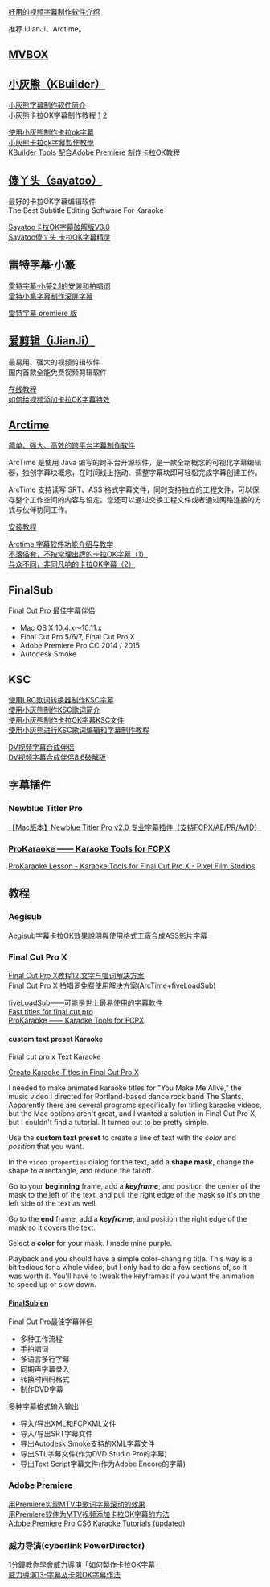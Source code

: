 [好用的视频字幕制作软件介绍](http://www.anxia.com/jiaocheng/51418.html)

推荐 iJianJi、Arctime。

## [MVBOX](http://www.mvbox.cn/)


## [小灰熊（KBuilder）](http://www.xmsdev.com/)

[小灰熊字幕制作软件简介](http://www.mvbox.cn/help/help4_xhx.shtml)  
小灰熊卡拉OK字幕制作教程 [1](http://www.6699fa.cn/qita/xiao13063006.html) [2](http://www.zhuantilan.com/jiqiao/45247.html)

[使用小灰熊制作卡拉ok字幕](http://v.youku.com/v_show/id_XNjgxOTI0OTcy.html)  
[小灰熊卡拉ok字幕製作教學](https://www.youtube.com/watch?v=N7qcESYy1m4)  
[KBuilder Tools 配合Adobe Premiere 制作卡拉OK教程](http://wujiajiaoxin.blog.163.com/blog/static/20640100920113205256598/)

## [傻丫头（sayatoo）](http://www.sayatoosoft.com/index_chs.html#)
最好的卡拉OK字幕编辑软件  
The Best Subtitle Editing Software For Karaoke

[Sayatoo卡拉OK字幕破解版V3.0](http://blog.sina.com.cn/s/blog_6da9c71e0102v3r6.html)  
[Sayatoo傻丫头 卡拉OK字幕精灵](http://v.youku.com/v_show/id_XNDU3MTU3ODky.html)

## 雷特字幕·小篆
[雷特字幕·小篆2.1的安装和拍唱词](http://www.dvedit.cn/thread-170690-1-1.html)  
[雷特小篆字幕制作滚屏字幕](http://blog.163.com/qywwkai@126/blog/static/21003042201511844028244/)

[雷特字幕 premiere 版](http://www.videostar.com/2015/09/28/cgstar-premiere/)

## [爱剪辑（iJianJi）](http://www.ijianji.com/index.htm)
最易用、强大的视频剪辑软件  
国内首款全能免费视频剪辑软件

[在线教程](http://www.ijianji.com/course.htm)  
	[如何给视频添加卡拉OK字幕特效](http://www.ijianji.com/article/kalaokzimu.htm)

## [Arctime](http://www.arctime.org/)
[简单、强大、高效的跨平台字幕制作软件](http://filmaker.cn/thread-61566-1-1.html)

ArcTime 是使用 Java 编写的跨平台开源软件，是一款全新概念的可视化字幕编辑器，独创字幕块概念，在时间线上拖动、调整字幕块即可轻松完成字幕创建工作。

ArcTime 支持读写 SRT、ASS 格式字幕文件，同时支持独立的工程文件，可以保存整个工作空间的内容与设定。您还可以通过交换工程文件或者通过网络连接的方式与伙伴协同工作。

[安装教程](http://www.xp85.com/html/Arctime.html)

[Arctime 字幕软件功能介绍与教学](http://list.youku.com/albumlist/show?id=26249589&ascending=1&page=1)  
[不落俗套，不按常理出牌的卡拉OK字幕（1）](http://v.youku.com/v_show/id_XMTU0OTI3NzAwNA)  
[与众不同，非同凡响的卡拉OK字幕（2）](http://v.youku.com/v_show/id_XMTU0OTI3Njk4MA)

## FinalSub
[Final Cut Pro 最佳字幕伴侣](http://www.finalsub.com/index.html)

- Mac OS X 10.4.x～10.11.x  
- Final Cut Pro 5/6/7, Final Cut Pro X  
- Adobe Premiere Pro CC 2014 / 2015  
- Autodesk Smoke  

## KSC
[使用LRC歌词转换器制作KSC字幕](http://jingyan.baidu.com/article/3a2f7c2e632f5f26afd61185.html)  
[使用小灰熊制作KSC歌词简介](http://blog.sina.com.cn/s/blog_4fd324080100p72m.html)  
[使用小灰熊制作卡拉OK字幕KSC文件](http://100114.blog.51cto.com/90114/33241/)  
[使用小灰熊进行KSC歌词编辑和字幕制作教程](http://www.51vv.com/soft/intro-14.shtml)

[DV视频字幕合成伴侣](http://www.fhsoft.net/pro_Video2MTV.htm)  
[DV视频字幕合成伴侣8.6破解版](http://www.163disk.com/fileview_2225517.html)

## 字幕插件
### Newblue Titler Pro
[【Mac版本】Newblue Titler Pro v2.0 专业字幕插件（支持FCPX/AE/PR/AVID）](http://www.mfcpx.com/nbt2/)

### [ProKaraoke —— Karaoke Tools for FCPX](http://store.pixelfilmstudios.com/product/prokaraoke/)
[ProKaraoke Lesson - Karaoke Tools for Final Cut Pro X - Pixel Film Studios](https://vimeo.com/118074376)

## 教程
### Aegisub
[Aegisub字幕卡拉OK效果說明與使用格式工廠合成ASS影片字幕](https://www.youtube.com/watch?v=oJSLCZ_iZlU)

### Final Cut Pro X
[Final Cut Pro X教程12.文字与唱词解决方案](http://v.youku.com/v_show/id_XNjM3OTU5NTk2.html)  
[Final Cut Pro X 拍唱词免费使用解决方案(ArcTime+fiveLoadSub)](http://www.yakfx.com/304.html)  

[fiveLoadSub——可能是世上最易使用的字幕軟件](http://wilsonlmh.github.io/fiveLoadSub/)  
[Fast titles for final cut pro](http://www.ilgattohanuovecode.it/tool/final-cut-fast-titles/)  
[ProKaraoke —— Karaoke Tools for FCPX](http://store.pixelfilmstudios.com/product/prokaraoke/)

#### custom text preset Karaoke  

[Final cut pro x Text Karaoke](https://www.youtube.com/watch?v=nOZyKq4wSEY)  

[Create Karaoke Titles in Final Cut Pro X](http://amonkeysdoneit.blogspot.com/2011/12/create-karaoke-titles-in-final-cut-pro.html)

I needed to make animated karaoke titles for "You Make Me Alive," the music video I directed for Portland-based dance rock band The Slants. Apparently there are several programs specifically for titling karaoke videos, but the Mac options aren't great, and I wanted a solution in Final Cut Pro X, but I couldn't find a tutorial. It turned out to be pretty simple.

Use the **custom text preset** to create a line of text with the _color_ and _position_ that you want.

In the `video properties` dialog for the text, add a **shape mask**, change the shape to a rectangle, and reduce the falloff.

Go to your **beginning** frame, add a **_keyframe_**, and position the center of the mask to the left of the text, and pull the right edge of the mask so it's on the left side of the text as well.

Go to the **end** frame, add a **_keyframe_**, and position the right edge of the mask so it covers the text.

Select a **color** for your mask. I made mine purple. 

Playback and you should have a simple color-changing title. This way is a bit tedious for a whole video, but I only had to do a few sections of, so it was worth it. You'll have to tweak the keyframes if you want the animation to speed up or slow down. 

#### [FinalSub](http://www.finalsub.com/features.html) [en](http://www.finalsub.com/index_en.html)
Final Cut Pro最佳字幕伴侣

- 多种工作流程  
- 手拍唱词  
- 多语言多行字幕  
- 同期声字幕录入  
- 转换时间码格式  
- 制作DVD字幕  

多种字幕格式输入输出

- 导入/导出XML和FCPXML文件  
- 导入/导出SRT字幕文件  
- 导出Autodesk Smoke支持的XML字幕文件  
- 导出STL字幕文件(作为DVD Studio Pro的字幕)  
- 导出Text Script字幕文件(作为Adobe Encore的字幕)  

### Adobe Premiere
[用Premiere实现MTV中歌词字幕滚动的效果](http://blog.sina.com.cn/s/blog_4a3f1f8b0100nsrs.html)  
[用Premiere软件为MTV视频添加卡拉OK字幕的方法](http://www.xzbu.com/9/view-2905776.htm)  
[Adobe Premiere Pro CS6 Karaoke Tutorials (updated)](https://www.youtube.com/watch?v=YyFw0DBiVbw)

### 威力导演(cyberlink PowerDirector)
[1分鐘教你學會威力導演「如何製作卡拉OK字幕」](https://www.youtube.com/watch?v=aU8hoFL6Nrc&list=PLA3JHaJL8w2MbDZ6Vhqy7AM9IS6HwtlHI)  
[威力導演13-字幕及卡啦OK字幕作法](https://www.youtube.com/watch?v=RYqnLNbH48M)  



